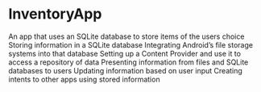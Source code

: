 # InventoryApp
An app that uses an SQLite database to store items of the users choice
Storing information in a SQLite database
Integrating Android’s file storage systems into that database
Setting up a Content Provider and use it to access a repository of data
Presenting information from files and SQLite databases to users
Updating information based on user input
Creating intents to other apps using stored information
